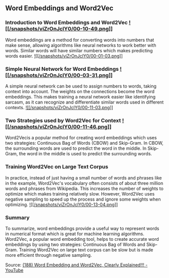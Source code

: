 ## Word Embeddings and Word2Vec
### Introduction to Word Embeddings and Word2Vec [![[/snapshots/viZrOnJclY0/00-10-49.png]]](<https://youtu.be/viZrOnJclY0?t=645s>)
Word embeddings are a method for converting words into numbers that make sense, allowing algorithms like neural networks to work better with words. Similar words will have similar numbers which makes predicting words easier. [![[/snapshots/viZrOnJclY0/00-01-03.png]]](<https://youtu.be/viZrOnJclY0?t=61s>)

### Simple Neural Network for Word Embeddings [![[/snapshots/viZrOnJclY0/00-03-31.png]]](<https://youtu.be/viZrOnJclY0?t=209s>)
A simple neural network can be used to assign numbers to words, taking context into account. The weights on the connections become the word embeddings. This makes training a neural network easier like identifying sarcasm, as it can recognize and differentiate similar words used in different contexts. [![[/snapshots/viZrOnJclY0/00-11-03.png]]](<https://youtu.be/viZrOnJclY0?t=661s>)

### Two Strategies used by Word2Vec for Context [![[/snapshots/viZrOnJclY0/00-11-46.png]]](<https://youtu.be/viZrOnJclY0?t=702s>)
Word2Vecis a popular method for creating word embeddings which uses two strategies: Continuous Bag of Words (CBOW) and Skip-Gram. In CBOW, the surrounding words are used to predict the word in the middle. In Skip-Gram, the word in the middle is used to predict the surrounding words. 

### Training Word2Vec on Large Text Corpus 
In practice, instead of just having a small number of words and phrases like in the example, Word2Vec's vocabulary often consists of about three million words and phrases from Wikipedia. This increases the number of weights to optimize which makes training relatively slow. However, Word2Vec uses negative sampling to speed up the process and ignore some weights when optimizing. [![[/snapshots/viZrOnJclY0/00-13-04.png]]](<https://youtu.be/viZrOnJclY0?t=780s>)

### Summary
To summarize, word embeddings provide a useful way to represent words in numerical format which is great for machine learning algorithms. Word2Vec, a popular word embedding tool, helps to create accurate word embeddings by using two strategies: Continuous Bag of Words and Skip-Gram. Training Word2Vec on large text corpus can be slow but is made more efficient through negative sampling. 


Source: [(188) Word Embedding and Word2Vec, Clearly Explained!!! - YouTube](https://www.youtube.com/watch?v=viZrOnJclY0)
